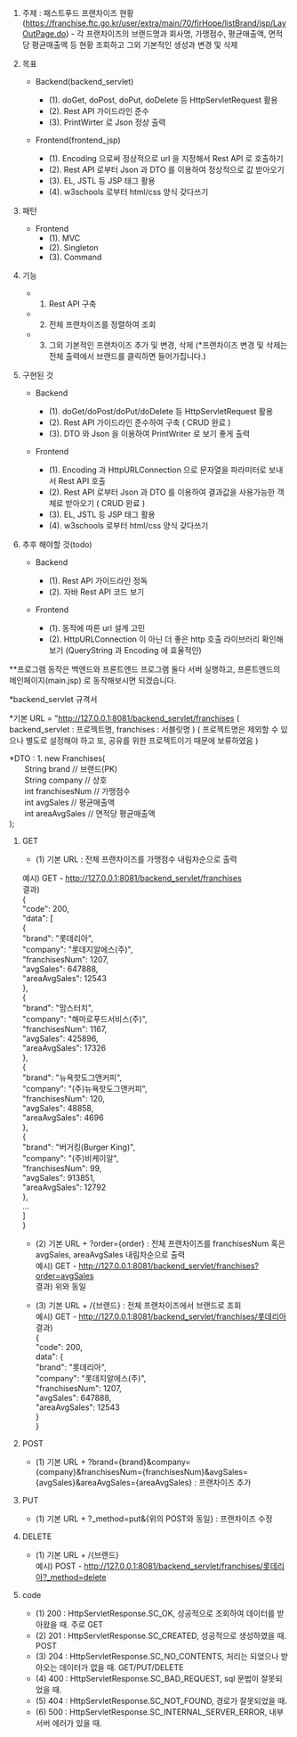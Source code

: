 1. 주제 : 패스트푸드 프랜차이즈 현황 (https://franchise.ftc.go.kr/user/extra/main/70/firHope/listBrand/jsp/LayOutPage.do)
		- 각 프랜차이즈의 브랜드명과 회사명, 가맹점수, 평균매출액, 면적당 평균매출액 등 현황 조회하고 그외 기본적인 생성과 변경 및 삭제
2. 목표
	- Backend(backend_servlet)
		- (1). doGet, doPost, doPut, doDelete 등 HttpServletRequest 활용
		- (2). Rest API 가이드라인 준수
		- (3). PrintWirter 로 Json 정상 출력
	
	- Frontend(frontend_jsp)
		- (1). Encoding 으로써 정상적으로 url 을 지정해서 Rest API 로 호출하기
		- (2). Rest API 로부터 Json 과 DTO 를 이용하여 정상적으로 값 받아오기
		- (3). EL, JSTL 등 JSP 태그 활용
		- (4). w3schools 로부터 html/css 양식 갖다쓰기
		
3. 패턴
	- Frontend
		- (1). MVC
		- (2). Singleton
		- (3). Command
		
4. 기능
	- 1. Rest API 구축
	- 2. 전체 프랜차이즈를 정렬하여 조회
	- 3. 그외 기본적인 프랜차이즈 추가 및 변경, 삭제 (*프랜차이즈 변경 및 삭제는 전체 출력에서 브랜드를 클릭하면 들어가집니다.)

5. 구현된 것
	- Backend
		- (1). doGet/doPost/doPut/doDelete 등 HttpServletRequest 활용
		- (2). Rest API 가이드라인 준수하여 구축 ( CRUD 완료 )
		- (3). DTO 와 Json 을 이용하여 PrintWriter 로 보기 좋게 출력
	
	- Frontend
		- (1). Encoding 과 HttpURLConnection 으로 문자열을 파라미터로 보내서 Rest API 호출
		- (2). Rest API 로부터 Json 과 DTO 를 이용하여 결과값을 사용가능한 객체로 받아오기 ( CRUD 완료 )
		- (3). EL, JSTL 등 JSP 태그 활용
		- (4). w3schools 로부터 html/css 양식 갖다쓰기

6. 추후 해야할 것(todo)
	- Backend
		- (1). Rest API 가이드라인 정독
		- (2). 자바 Rest API 코드 보기
	
	- Frontend
		- (1). 동작에 따른 url 설계 고민
		- (2). HttpURLConnection 이 아닌 더 좋은 http 호출 라이브러리 확인해보기 (QueryString 과 Encoding 에 효율적인)


**프로그램 동작은 백엔드와 프론트엔드 프로그램 둘다 서버 실행하고, 프론트엔드의 메인페이지(main.jsp) 로 동작해보시면 되겠습니다.
	
*backend_servlet 규격서

*기본 URL = "http://127.0.0.1:8081/backend_servlet/franchises
	( backend_servlet : 프로젝트명, franchises : 서블릿명 )
	( 프로젝트명은 제외할 수 있으나 별도로 설정해야 하고 또, 공유를 위한 프로젝트이기 때문에 보류하였음 )

*DTO : 1. new Franchises(<br />
&nbsp;&nbsp;&nbsp;&nbsp;&nbsp;&nbsp;	String brand 		// 브랜드(PK)<br />
&nbsp;&nbsp;&nbsp;&nbsp;&nbsp;&nbsp;	String company		// 상호<br />
&nbsp;&nbsp;&nbsp;&nbsp;&nbsp;&nbsp;	int franchisesNum	// 가맹점수<br />
&nbsp;&nbsp;&nbsp;&nbsp;&nbsp;&nbsp;	int avgSales		// 평균매출액<br />
&nbsp;&nbsp;&nbsp;&nbsp;&nbsp;&nbsp;	int areaAvgSales	// 면적당 평균매출액<br />
		);

1. GET
	- (1) 기본 URL : 전체 프랜차이즈를 가맹점수 내림차순으로 출력
			
	예시) GET - http://127.0.0.1:8081/backend_servlet/franchises<br />
	결과)<br />
	{<br />
	  "code": 200,<br />
	  "data": [<br />
	    {<br />
	      "brand": "롯데리아",<br />
	      "company": "롯데지알에스(주)",<br />
	      "franchisesNum": 1207,<br />
	      "avgSales": 647888,<br />
	      "areaAvgSales": 12543<br />
	    },<br />
	    {<br />
	      "brand": "맘스터치",<br />
	      "company": "해마로푸드서비스(주)",<br />
	      "franchisesNum": 1167,<br />
	      "avgSales": 425896,<br />
	      "areaAvgSales": 17326<br />
	    },<br />
	    {<br />
	      "brand": "뉴욕핫도그앤커피",<br />
	      "company": "(주)뉴욕핫도그앤커피",<br />
	      "franchisesNum": 120,<br />
	      "avgSales": 48858,<br />
	      "areaAvgSales": 4696<br />
	    },<br />
	    {<br />
	      "brand": "버거킹(Burger King)",<br />
	      "company": "(주)비케이알",<br />
	      "franchisesNum": 99,<br />
	      "avgSales": 913851,<br />
      	      "areaAvgSales": 12792<br />
      	    },<br />
   		...<br />
  	  ]<br />
    	}<br />
    
    - (2) 기본 URL + ?order={order} : 전체 프랜차이즈를 franchisesNum 혹은 avgSales, areaAvgSales 내림차순으로 출력<br />
          예시) GET - http://127.0.0.1:8081/backend_servlet/franchises?order=avgSales<br />
          결과) 위와 동일
          
    - (3) 기본 URL + /{브랜드} : 전체 프랜차이즈에서 브랜드로 조회<br />
          예시) GET - http://127.0.0.1:8081/backend_servlet/franchises/롯데리아<br />
          결과)<br />
     	{<br />
		"code": 200,<br />
		 data": {<br />
			"brand": "롯데리아",<br />
			"company": "롯데지알에스(주)",<br />
			"franchisesNum": 1207,<br />
			"avgSales": 647888,<br />
			"areaAvgSales": 12543<br />
		}<br />
	 }<br />
	 
2. POST 
	- (1) 기본 URL + ?brand={brand}&company={company}&franchisesNum={franchisesNum}&avgSales={avgSales}&areaAvgSales={areaAvgSales}
		  : 프랜차이즈 추가

3. PUT
	- (1) 기본 URL + ?_method=put&{위의 POST와 동일} : 프랜차이즈 수정
	
4. DELETE
	- (1) 기본 URL + /{브랜드}<br />
	 예시) POST - http://127.0.0.1:8081/backend_servlet/franchises/롯데리아?_method=delete
	 
5. code
	- (1) 200 : HttpServletResponse.SC_OK, 성공적으로 조회하여 데이터를 받아왔을 때. 주로 GET
	- (2) 201 : HttpServletResponse.SC_CREATED, 성공적으로 생성하였을 때. POST
	- (3) 204 : HttpServletResponse.SC_NO_CONTENTS, 처리는 되었으나 받아오는 데이터가 없을 때. GET/PUT/DELETE
	- (4) 400 : HttpServletResponse.SC_BAD_REQUEST, sql 문법이 잘못되었을 때.
	- (5) 404 : HttpServletResponse.SC_NOT_FOUND, 경로가 잘못되었을 때.
	- (6) 500 : HttpServletResponse.SC_INTERNAL_SERVER_ERROR, 내부 서버 에러가 있을 때.
	 